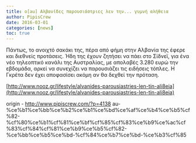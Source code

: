 ```yaml
---
title: o[au] Αλβανίδες παρουσιάστριες λεν την... γυμνή αλήθεια
author: PipisCrew
date: 2016-03-01
categories: [news]
toc: true
---
```


Πάντως, το ανοιχτό σακάκι της, πέρα από φήμη στην Αλβανία της έφερε και διεθνείς προτάσεις. Ήδη της έχουν ζητήσει να πάει στο Σίδνεϊ, για ένα νέο τηλεοπτικό κανάλι της Αυστραλίας, με απολαβές 3.280 ευρώ την εβδομάδα, αρκεί να συνεχίζει να παρουσιάζει τις ειδήσεις τόπλες. Η Γκρέτα δεν έχει αποφασίσει ακόμη αν θα δεχθεί την πρόταση.

[http://www.nooz.gr/lifestyle/alvanides-parousiastries-len-tin-ali8eia](http://www.nooz.gr/lifestyle/alvanides-parousiastries-len-tin-ali8eia)

origin - http://www.pipiscrew.com/?p=4138 au-%ce%b1%ce%bb%ce%b2%ce%b1%ce%bd%ce%af%ce%b4%ce%b5%cf%82-%cf%80%ce%b1%cf%81%ce%bf%cf%85%cf%83%ce%b9%ce%ac%cf%83%cf%84%cf%81%ce%b9%ce%b5%cf%82-%ce%bb%ce%b5%ce%bd-%cf%84%ce%b7%ce%bd-%ce%b3%cf%85